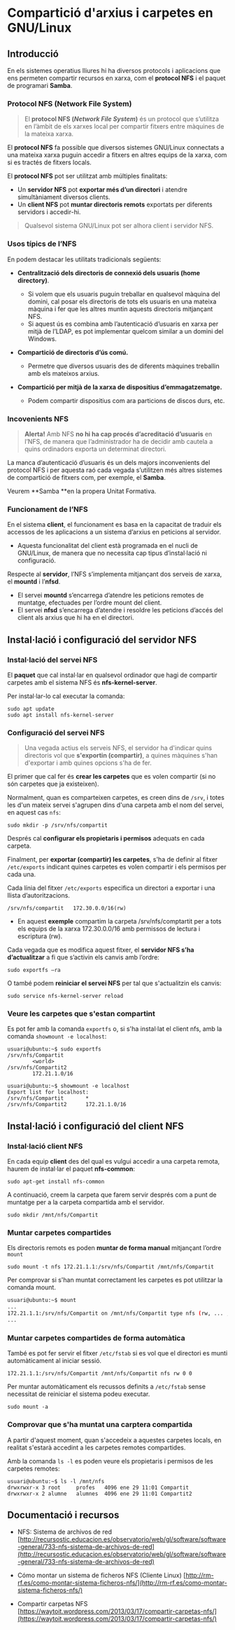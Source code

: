 # Compartició d'arxius i carpetes en GNU/Linux

## Introducció

En els sistemes operatius lliures hi ha diversos protocols i aplicacions que ens permeten compartir recursos en xarxa, com el **protocol NFS** i el paquet de programari **Samba**.

### Protocol NFS \(Network File System\)

> El **protocol NFS \(**_**Network File System**_**\)** és un protocol que s’utilitza en l’àmbit de els xarxes local per compartir fitxers entre màquines de la mateixa xarxa.

El **protocol NFS** fa possible que diversos sistemes GNU/Linux connectats a una mateixa xarxa puguin accedir a fitxers en altres equips de la xarxa, com si es tractés de fitxers locals.

El **protocol NFS** pot ser utilitzat amb múltiples finalitats:

* Un **servidor NFS** pot **exportar més d’un directori** i atendre simultàniament diversos clients.
* Un **client NFS** pot **muntar directoris remots** exportats per diferents servidors i accedir-hi.

> Qualsevol sistema GNU/Linux pot ser alhora client i servidor NFS.

### Usos típics de l’NFS

En podem destacar les utilitats tradicionals següents:

* **Centralització dels directoris de connexió dels usuaris \(home directory\)**.
  * Si volem que els usuaris puguin treballar en qualsevol màquina del domini, cal posar els directoris de tots els usuaris en una mateixa màquina i fer que les altres muntin aquests directoris mitjançant NFS. 
  * Si aquest ús es combina amb l’autenticació d’usuaris en xarxa per mitjà de l’LDAP, es pot implementar quelcom similar a un domini del Windows.

* **Compartició de directoris d’ús comú.**

  * Permetre que diversos usuaris des de diferents màquines treballin amb els mateixos arxius.

* **Compartició per mitjà de la xarxa de dispositius d’emmagatzematge.**

  * Podem compartir dispositius com ara particions de discos durs, etc.    

### Incovenients NFS

> **Alerta!** Amb NFS **no hi ha cap procés d’acreditació d’usuaris** en l’NFS, de manera que l’administrador ha de decidir amb cautela a quins ordinadors exporta un determinat directori.

La manca d’autenticació d’usuaris és un dels majors inconvenients del protocol NFS i per aquesta raó cada vegada s’utilitzen més altres sistemes de compartició de fitxers com, per exemple, el **Samba**.

Veurem **Samba **en la propera Unitat Formativa.

### Funcionament de l’NFS

En el sistema **client**, el funcionament es basa en la capacitat de traduir els accessos de les aplicacions a un sistema d’arxius en peticions al servidor. 

* Aquesta funcionalitat del client està programada en el nucli de GNU/Linux, de manera que no necessita cap tipus d’instal·lació ni configuració.

Respecte al **servidor**, l’NFS s’implementa mitjançant dos serveis de xarxa, el **mountd** i l’**nfsd**.

* El servei **mountd** s’encarrega d’atendre les peticions remotes de muntatge, efectuades per l’ordre mount del client. 
* El servei **nfsd** s’encarrega d’atendre i resoldre les peticions d’accés del client als arxius que hi ha en el directori.

## Instal·lació i configuració del servidor NFS

### Instal·lació del servei NFS

El **paquet** que cal instal·lar en qualsevol ordinador que hagi de compartir carpetes amb el sistema NFS és **nfs-kernel-server**.

Per instal·lar-lo cal executar la comanda:

```
sudo apt update
sudo apt install nfs-kernel-server
```

### Configuració del servei NFS

> Una vegada actius els serveis NFS, el servidor ha d'indicar quins directoris vol que **s'exportin (compartir)**, a quines màquines s'han d'exportar i amb quines opcions s'ha de fer. 

El primer que cal fer és **crear les carpetes** que es volen compartir (si no són carpetes que ja existeixen).

Normalment, quan es comparteixen carpetes, es creen dins de `/srv`, i totes les d'un mateix servei s'agrupen dins d'una carpeta amb el nom del servei, en aquest cas `nfs`:

```
sudo mkdir -p /srv/nfs/compartit
```

Després cal **configurar els propietaris i permisos** adequats en cada carpeta.

Finalment, per **exportar (compartir) les carpetes**, s'ha de definir al fitxer `/etc/exports` indicant quines carpetes es volen compartir i els permisos per cada una.

Cada línia del fitxer `/etc/exports` especifica un directori a exportar i una llista d’autoritzacions.


  ```
  /srv/nfs/compartit   172.30.0.0/16(rw)
  ```

* En aquest **exemple** compartim la carpeta /srv/nfs/comptartit per a tots els equips de la xarxa 172.30.0.0/16 amb permissos de lectura i escriptura (rw).

Cada vegada que es modifica aquest fitxer, el **servidor NFS s’ha d’actualitzar** a fi que s’activin els canvis amb l’ordre: 

```
sudo exportfs –ra
```

O també podem **reiniciar el servei NFS** per tal que s'actualitzin els canvis:

```
sudo service nfs-kernel-server reload
```

### Veure les carpetes que s'estan compartint

Es pot fer amb la comanda `exportfs` o, si s'ha instal·lat el client nfs, amb la comanda `showmount -e localhost`:

```
usuari@ubuntu:~$ sudo exportfs
/srv/nfs/Compartit
        <world>
/srv/nfs/Compartit2
        172.21.1.0/16

usuari@ubuntu:~$ showmount -e localhost
Export list for localhost:
/srv/nfs/Compartit       *
/srv/nfs/Compartit2      172.21.1.0/16
````

## Instal·lació i configuració del client NFS

### Instal·lació client NFS

En cada equip **client** des del qual es vulgui accedir a una carpeta remota, haurem de instal·lar el paquet **nfs-common**:

```
sudo apt-get install nfs-common
```

A continuació, creem la carpeta que farem servir després com a punt de muntatge per a la carpeta compartida amb el servidor.

```
sudo mkdir /mnt/nfs/Compartit
```

### Muntar carpetes compartides

Els directoris remots es poden **muntar de forma manual** mitjançant l’ordre `mount`

```
sudo mount -t nfs 172.21.1.1:/srv/nfs/Compartit /mnt/nfs/Compartit
```

Per comprovar si s'han muntat correctament les carpetes es pot utilitzar la comanda mount.

```bash
usuari@ubuntu:~$ mount
...
172.21.1.1:/srv/nfs/Compartit on /mnt/nfs/Compartit type nfs (rw, ... ,_netdev)
...
```

### Muntar carpetes compartides de forma automàtica

També es pot fer servir el fitxer `/etc/fstab` si es vol que el directori es munti automàticament al iniciar sessió.

```
172.21.1.1:/srv/nfs/Compartit /mnt/nfs/Compartit nfs rw 0 0
```

Per muntar automàticament els recussos definits a `/etc/fstab` sense necessitat de reiniciar el sistema podeu executar.

```
sudo mount -a
```

### Comprovar que s'ha muntat una carptera compartida

A partir d'aquest moment, quan s'accedeix a aquestes carpetes locals, en realitat s'estarà accedint a les carpetes remotes compartides.

Amb la comanda `ls -l` es poden veure els propietaris i permisos de les carpetes remotes:

```
usuari@ubuntu:~$ ls -l /mnt/nfs
drwxrwxr-x 3 root     profes   4096 ene 29 11:01 Compartit
drwxrwxr-x 2 alumne   alumnes  4096 ene 29 11:01 Compartit2
```

## Documentació i recursos

* NFS: Sistema de archivos de red  [http://recursostic.educacion.es/observatorio/web/gl/software/software-general/733-nfs-sistema-de-archivos-de-red](http://recursostic.educacion.es/observatorio/web/gl/software/software-general/733-nfs-sistema-de-archivos-de-red)
  
* Cómo montar un sistema de ficheros NFS (Cliente Linux)
  [http://rm-rf.es/como-montar-sistema-ficheros-nfs/](http://rm-rf.es/como-montar-sistema-ficheros-nfs/)
  
* Compartir carpetas NFS
  [https://waytoit.wordpress.com/2013/03/17/compartir-carpetas-nfs/](https://waytoit.wordpress.com/2013/03/17/compartir-carpetas-nfs/)




